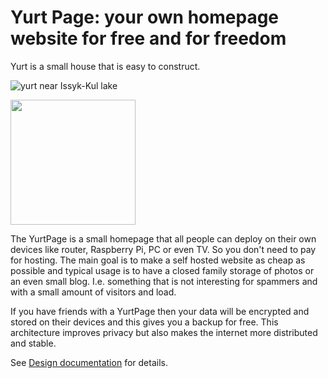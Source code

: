 # Yurt Page: your own homepage website for free and for freedom
Yurt is a small house that is easy to construct.

![yurt near Issyk-Kul lake]()

<img data-canonical-src="https://upload.wikimedia.org/wikipedia/commons/4/4f/YurtIssykFamily.jpg" width="200" src="https://camo.githubusercontent.com/69dd1b0c82aae39cf6322bde1384952e3fc7c23bdac2e15967ea794adf7eefea/68747470733a2f2f75706c6f61642e77696b696d656469612e6f72672f77696b6970656469612f636f6d6d6f6e732f342f34662f59757274497373796b46616d696c792e6a7067"/>

The YurtPage is a small homepage that all people can deploy on their own devices like router, Raspberry Pi, PC or even TV.
So you don't need to pay for hosting.
The main goal is to make a self hosted website as cheap as possible and typical usage is to have a closed family storage of photos or an even small blog.
I.e. something that is not interesting for spammers and with a small amount of visitors and load.

If you have friends with a YurtPage then your data will be encrypted and stored on their devices and this gives you a backup for free.
This architecture improves privacy but also makes the internet more distributed and stable.

See [Design documentation](https://github.com/yurt-page/docs/blob/main/README.md) for details.
